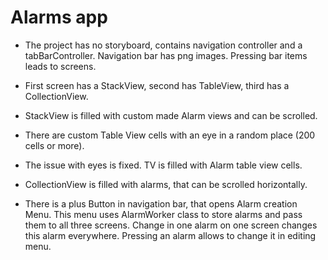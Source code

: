 #  Alarms app

- The project has no storyboard, contains navigation controller and a tabBarController. Navigation bar has png images. Pressing bar items leads to screens.

- First screen has a StackView, second has TableView, third has a CollectionView.

- StackView is filled with custom made Alarm views and can be scrolled.

- There are custom Table View cells with an eye in a random place (200 cells or more).

- The issue with eyes is fixed. TV is filled with Alarm table view cells.

- CollectionView is filled with alarms, that can be scrolled horizontally.

- There is a plus Button in navigation bar, that opens Alarm creation Menu. This menu uses AlarmWorker class to store alarms and pass them to all three screens. Change in one alarm on one screen changes this alarm everywhere. Pressing an alarm allows to change it in editing menu.
